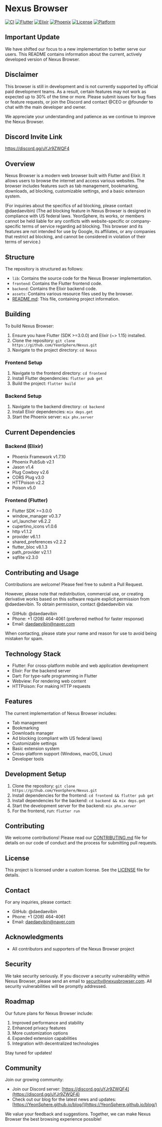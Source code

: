 # Nexus Browser

[![CI](https://github.com/YeonSphere/nexus/actions/workflows/ci.yml/badge.svg)](https://github.com/YeonSphere/nexus/actions/workflows/ci.yml)
[![Flutter](https://img.shields.io/badge/Flutter-3.19.0-blue.svg)](https://flutter.dev)
[![Elixir](https://img.shields.io/badge/Elixir-1.15.7-purple.svg)](https://elixir-lang.org)
[![Phoenix](https://img.shields.io/badge/Phoenix-1.7.10-orange.svg)](https://www.phoenixframework.org)
[![License](https://img.shields.io/badge/License-YUOSL-purple)](LICENSE)
[![Platform](https://img.shields.io/badge/Platform-Linux-green.svg)](https://www.linux.org)

## Important Update

We have shifted our focus to a new implementation to better serve our users. This README contains information about the current, actively developed version of Nexus Browser.

## Disclaimer

This browser is still in development and is not currently supported by official paid development teams. As a result, certain features may not work as expected up to 30% of the time or more. Please submit issues for bug fixes or feature requests, or join the Discord and contact @CEO or @founder to chat with the main developer and owner.

We appreciate your understanding and patience as we continue to improve the Nexus Browser.

## Discord Invite Link

https://discord.gg/uYJr9ZWQF4

## Overview

Nexus Browser is a modern web browser built with Flutter and Elixir. It allows users to browse the internet and access various websites. The browser includes features such as tab management, bookmarking, downloads, ad blocking, customizable settings, and a basic extension system.

(For inquiries about the specifics of ad blocking, please contact @daedaevibin)
(The ad blocking feature in Nexus Browser is designed in compliance with US federal laws. YeonSphere, its works, or members cannot be held liable for any conflicts with website-specific or company-specific terms of service regarding ad blocking. This browser and its features are not intended for use by Google, its affiliates, or any companies that restrict ad blocking, and cannot be considered in violation of their terms of service.)

## Structure

The repository is structured as follows:

- `lib`: Contains the source code for the Nexus Browser implementation.
- `frontend`: Contains the Flutter frontend code.
- `backend`: Contains the Elixir backend code.
- `assets`: Contains various resource files used by the browser.
- [README.md](README.md): This file, containing project information.

## Building

To build Nexus Browser:

1. Ensure you have Flutter (SDK >=3.0.0) and Elixir (~> 1.15) installed.
2. Clone the repository: `git clone https://github.com/YeonSphere/Nexus.git`
3. Navigate to the project directory: `cd Nexus`

### Frontend Setup
1. Navigate to the frontend directory: `cd frontend`
2. Install Flutter dependencies: `flutter pub get`
3. Build the project: `flutter build`

### Backend Setup
1. Navigate to the backend directory: `cd backend`
2. Install Elixir dependencies: `mix deps.get`
3. Start the Phoenix server: `mix phx.server`

## Current Dependencies

### Backend (Elixir)
- Phoenix Framework v1.7.10
- Phoenix PubSub v2.1
- Jason v1.4
- Plug Cowboy v2.6
- CORS Plug v3.0
- HTTPoison v2.2
- Poison v5.0

### Frontend (Flutter)
- Flutter SDK >=3.0.0
- window_manager v0.3.7
- url_launcher v6.2.2
- cupertino_icons v1.0.6
- http v1.1.2
- provider v6.1.1
- shared_preferences v2.2.2
- flutter_bloc v8.1.3
- path_provider v2.1.1
- sqflite v2.3.0

## Contributing and Usage

Contributions are welcome! Please feel free to submit a Pull Request.

However, please note that redistribution, commercial use, or creating derivative works based on this software require explicit permission from @daedaevibin. To obtain permission, contact @daedaevibin via:

- GitHub: @daedaevibin
- Phone: +1 (208) 464-4061 (preferred method for faster response)
- Email: daedaevibin@naver.com

When contacting, please state your name and reason for use to avoid being mistaken for spam.

## Technology Stack

- Flutter: For cross-platform mobile and web application development
- Elixir: For the backend server
- Dart: For type-safe programming in Flutter
- Webview: For rendering web content
- HTTPoison: For making HTTP requests

## Features

The current implementation of Nexus Browser includes:

- Tab management
- Bookmarking
- Downloads manager
- Ad blocking (compliant with US federal laws)
- Customizable settings
- Basic extension system
- Cross-platform support (Windows, macOS, Linux)
- Developer tools

## Development Setup

1. Clone the repository: `git clone https://github.com/YeonSphere/Nexus.git`
2. Install dependencies for the frontend: `cd frontend && flutter pub get`
3. Install dependencies for the backend: `cd backend && mix deps.get`
4. Start the development server for the backend: `mix phx.server`
5. For the frontend, run: `flutter run`

## Contributing

We welcome contributions! Please read our [CONTRIBUTING.md](CONTRIBUTING.md) file for details on our code of conduct and the process for submitting pull requests.

## License

This project is licensed under a custom license. See the [LICENSE](LICENSE) file for details.

## Contact

For any inquiries, please contact:
- GitHub: @daedaevibin
- Phone: +1 (208) 464-4061
- Email: daedaevibin@naver.com

## Acknowledgments

- All contributors and supporters of the Nexus Browser project

## Security

We take security seriously. If you discover a security vulnerability within Nexus Browser, please send an email to security@nexusbrowser.com. All security vulnerabilities will be promptly addressed.

## Roadmap

Our future plans for Nexus Browser include:

1. Improved performance and stability
2. Enhanced privacy features
3. More customization options
4. Expanded extension capabilities
5. Integration with decentralized technologies

Stay tuned for updates!

## Community

Join our growing community:

- Join our Discord server: [https://discord.gg/uYJr9ZWQF4](https://discord.gg/uYJr9ZWQF4)
- Check out our blog for the latest news and updates: [https://YeonSphere.github.io/blog/](https://YeonSphere.github.io/blog/)

We value your feedback and suggestions. Together, we can make Nexus Browser the best browsing experience possible!